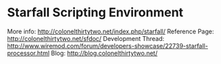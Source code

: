 Starfall Scripting Environment
==============================

More info: http://colonelthirtytwo.net/index.php/starfall/
Reference Page: http://colonelthirtytwo.net/sfdoc/
Development Thread: http://www.wiremod.com/forum/developers-showcase/22739-starfall-processor.html
Blog: http://blog.colonelthirtytwo.net/